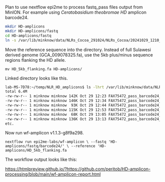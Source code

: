 Plan to use nextflow epi2me to process fastq_pass files output from MinION. For example using _Ceratobasidium theobromae_ _HD_ amplicon barcode24.

```bash
mkdir HD-amplicons
mkdir HD-amplicons/fastq
cd HD-amplicons/fastq
ln -s /var/lib/minknow/data/NLRs_Cocoa_291024/NLRs_Cocoa/20241029_1210_MN42941_FAX75472_800d4df6/fastq_pass/barcode24 barcode24
```

Move the reference sequence into the directory. Instead of full Sulawesi derived genome (GCA_009078325.fa), use the 5kb plus/minus sequence regions flanking the HD allele.

``
mv HD_5kb_flanking.fa HD-amplicons/
``

Linked directory looks like this.

```bash
lab-MS-7D78:~/temp/NLR_HD_amplicons$ ls -lhrt /var/lib/minknow/data/NLRs_Cocoa_291024/NLRs_Cocoa/20241029_1210_MN42941_FAX75472_800d4df6/fastq_pass/barcode24/
total 6.4M
-rw-rw-r-- 1 minknow minknow 142K Oct 29 12:23 FAX75472_pass_barcode24_800d4df6_088665c8_0.fastq.gz
-rw-rw-r-- 1 minknow minknow 146K Oct 29 12:34 FAX75472_pass_barcode24_800d4df6_088665c8_1.fastq.gz
-rw-rw-r-- 1 minknow minknow  93K Oct 29 12:44 FAX75472_pass_barcode24_800d4df6_088665c8_2.fastq.gz
-rw-rw-r-- 1 minknow minknow 115K Oct 29 12:53 FAX75472_pass_barcode24_800d4df6_088665c8_3.fastq.gz
-rw-rw-r-- 1 minknow minknow  68K Oct 29 13:05 FAX75472_pass_barcode24_800d4df6_088665c8_4.fastq.gz
-rw-rw-r-- 1 minknow minknow 136K Oct 29 13:13 FAX75472_pass_barcode24_800d4df6_088665c8_5.fastq.gz
etc.
```

Now run wf-amplicon v1.1.3-g8f9a298.

``
nextflow run epi2me-labs/wf-amplicon \
--fastq 'HD-amplicons/fastq/barcode24/' \
--reference 'HD-amplicons/HD_5kb_flanking.fa
``

The workflow output looks like this:

https://htmlpreview.github.io/?https://github.com/peritob/HD-amplicon-processing/blob/main/wf-amplicon-report.html
